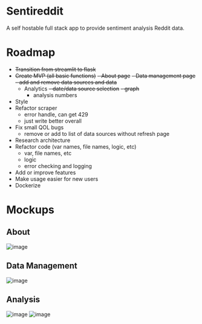 # Sentireddit
A self hostable full stack app to provide sentiment analysis Reddit data.

# Roadmap
- ~~Transition from streamlit to flask~~
- ~~Create MVP (all basic functions)~~
  ~~- About page~~
  ~~- Data management page~~
    ~~- add and remove data sources and data~~
  - Analytics
    ~~- date/data source selection~~
    ~~- graph~~
    - analysis numbers      
- Style
- Refactor scraper
  - error handle, can get 429
  - just write better overall
- Fix small QOL bugs
  - remove or add to list of data sources without refresh page 
- Research architecture 
- Refactor code (var names, file names, logic, etc)
  - var, file names, etc
  - logic
  - error checking and logging
- Add or improve features 
- Make usage easier for new users
- Dockerize

# Mockups
## About
![image](https://github.com/casrar/Sentireddit/assets/79720481/dd2b8920-1e6e-4609-b608-755b8c21413f)
## Data Management
![image](https://github.com/casrar/Sentireddit/assets/79720481/9ed227e6-2ad3-43ef-932d-b10927a05b6a)
## Analysis
![image](https://github.com/casrar/Sentireddit/assets/79720481/5a7e0ec3-ed0f-4b99-b52a-5ed383c3247e)
![image](https://github.com/casrar/Sentireddit/assets/79720481/ce128826-c6dc-4b13-9c79-1c6b87c12792)



